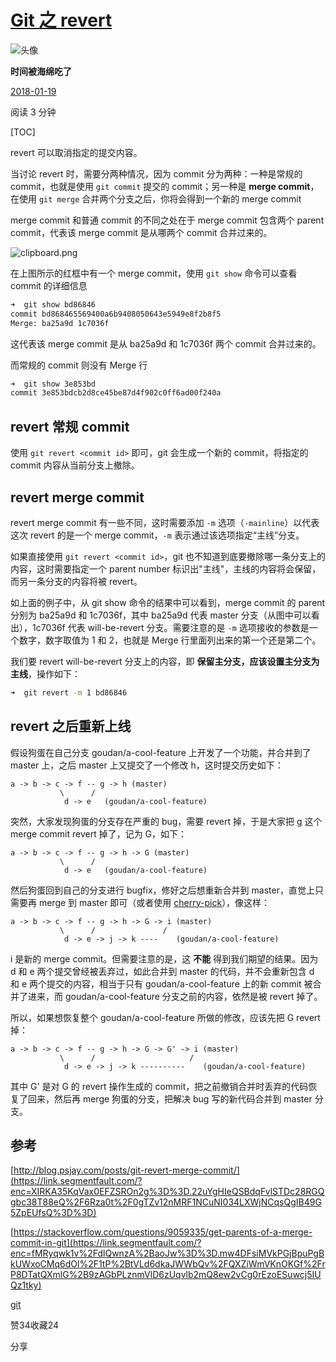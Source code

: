 # [Git 之 revert](https://segmentfault.com/a/1190000012897697)

![头像](https://avatar-static.segmentfault.com/386/439/3864394909-561779d9ef82a_huge128)

**时间被海绵吃了**



[2018-01-19](https://segmentfault.com/a/1190000012897697/revision)

阅读 3 分钟



[TOC]

revert 可以取消指定的提交内容。

当讨论 revert 时，需要分两种情况，因为 commit 分为两种：一种是常规的 commit，也就是使用 `git commit` 提交的 commit；另一种是 **merge commit**，在使用 `git merge` 合并两个分支之后，你将会得到一个新的 merge commit

merge commit 和普通 commit 的不同之处在于 merge commit 包含两个 parent commit，代表该 merge commit 是从哪两个 commit 合并过来的。

![clipboard.png](https://segmentfault.com/img/bV2hqE?w=1610&h=408)

在上图所示的红框中有一个 merge commit，使用 `git show` 命令可以查看 commit 的详细信息

```bash
➜  git show bd86846
commit bd868465569400a6b9408050643e5949e8f2b8f5
Merge: ba25a9d 1c7036f
```

这代表该 merge commit 是从 ba25a9d 和 1c7036f 两个 commit 合并过来的。

而常规的 commit 则没有 Merge 行

```bash
➜  git show 3e853bd
commit 3e853bdcb2d8ce45be87d4f902c0ff6ad00f240a
```

## revert 常规 commit

使用 `git revert <commit id>` 即可，git 会生成一个新的 commit，将指定的 commit 内容从当前分支上撤除。

## revert merge commit

revert merge commit 有一些不同，这时需要添加 `-m` 选项（`-mainline`）以代表这次 revert 的是一个 merge commit，`-m` 表示通过该选项指定“主线”分支。

如果直接使用 `git revert <commit id>`，git 也不知道到底要撤除哪一条分支上的内容，这时需要指定一个 parent number 标识出"主线"，主线的内容将会保留，而另一条分支的内容将被 revert。

如上面的例子中，从 git show 命令的结果中可以看到，merge commit 的 parent 分别为 ba25a9d 和 1c7036f，其中 ba25a9d 代表 master 分支（从图中可以看出），1c7036f 代表 will-be-revert 分支。需要注意的是 `-m` 选项接收的参数是一个数字，数字取值为 1 和 2，也就是 Merge 行里面列出来的第一个还是第二个。

我们要 revert will-be-revert 分支上的内容，即 **保留主分支，应该设置主分支为主线**，操作如下：

```bash
➜  git revert -m 1 bd86846
```

## revert 之后重新上线

假设狗蛋在自己分支 goudan/a-cool-feature 上开发了一个功能，并合并到了 master 上，之后 master 上又提交了一个修改 h，这时提交历史如下：

```xl
a -> b -> c -> f -- g -> h (master)
           \      /
            d -> e   (goudan/a-cool-feature)
```

突然，大家发现狗蛋的分支存在严重的 bug，需要 revert 掉，于是大家把 g 这个 merge commit revert 掉了，记为 G，如下：

```xl
a -> b -> c -> f -- g -> h -> G (master)
           \      /
            d -> e   (goudan/a-cool-feature)
```

然后狗蛋回到自己的分支进行 bugfix，修好之后想重新合并到 master，直觉上只需要再 merge 到 master 即可（或者使用 [cherry-pick](https://segmentfault.com/a/1190000012897542)），像这样：

```xl
a -> b -> c -> f -- g -> h -> G -> i (master)
           \      /               /
            d -> e -> j -> k ----    (goudan/a-cool-feature)
```

i 是新的 merge commit。但需要注意的是，这 **不能** 得到我们期望的结果。因为 d 和 e 两个提交曾经被丢弃过，如此合并到 master 的代码，并不会重新包含 d 和 e 两个提交的内容，相当于只有 goudan/a-cool-feature 上的新 commit 被合并了进来，而 goudan/a-cool-feature 分支之前的内容，依然是被 revert 掉了。

所以，如果想恢复整个 goudan/a-cool-feature 所做的修改，应该先把 G revert 掉：

```coq
a -> b -> c -> f -- g -> h -> G -> G' -> i (master)
           \      /                     /
            d -> e -> j -> k ----------    (goudan/a-cool-feature)
```

其中 G' 是对 G 的 revert 操作生成的 commit，把之前撤销合并时丢弃的代码恢复了回来，然后再 merge 狗蛋的分支，把解决 bug 写的新代码合并到 master 分支。

## 参考

[http://blog.psjay.com/posts/git-revert-merge-commit/](https://link.segmentfault.com/?enc=XIRKA35KqVax0EFZSROn2g%3D%3D.22uYgHIeQSBdqFvlSTDc28RGQgbc38T88eQ%2F6Rza0t%2F0gTZv12nMRF1NCuNI034LXWjNCqsQgIB49G5ZpEUfsQ%3D%3D)

[https://stackoverflow.com/questions/9059335/get-parents-of-a-merge-commit-in-git](https://link.segmentfault.com/?enc=fMRyqwk1v%2FdlQwnzA%2BaoJw%3D%3D.mw4DFsiMVkPGjBpuPgBkUWxoCMq6dOl%2F1tP%2BtVLd6dkaJWWbQv%2FQXZiWmVKnOKGf%2FrP8DTatQXmlG%2B9zAGbPLznmVlD6zUqvlb2mQ8ew2vCg0rEzoESuwcj5IUQz1tky)

[git](https://segmentfault.com/t/git)

赞34收藏24

分享